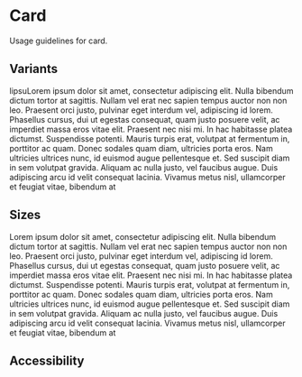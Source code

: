 # Card

Usage guidelines for card.

## Variants

lipsuLorem ipsum dolor sit amet, consectetur adipiscing elit. Nulla bibendum dictum tortor at sagittis. Nullam vel erat nec sapien tempus auctor non non leo. Praesent orci justo, pulvinar eget interdum vel, adipiscing id lorem. Phasellus cursus, dui ut egestas consequat, quam justo posuere velit, ac imperdiet massa eros vitae elit. Praesent nec nisi mi. In hac habitasse platea dictumst. Suspendisse potenti. Mauris turpis erat, volutpat at fermentum in, porttitor ac quam. Donec sodales quam diam, ultricies porta eros. Nam ultricies ultrices nunc, id euismod augue pellentesque et. Sed suscipit diam in sem volutpat gravida. Aliquam ac nulla justo, vel faucibus augue. Duis adipiscing arcu id velit consequat lacinia. Vivamus metus nisl, ullamcorper et feugiat vitae, bibendum at

## Sizes

Lorem ipsum dolor sit amet, consectetur adipiscing elit. Nulla bibendum dictum tortor at sagittis. Nullam vel erat nec sapien tempus auctor non non leo. Praesent orci justo, pulvinar eget interdum vel, adipiscing id lorem. Phasellus cursus, dui ut egestas consequat, quam justo posuere velit, ac imperdiet massa eros vitae elit. Praesent nec nisi mi. In hac habitasse platea dictumst. Suspendisse potenti. Mauris turpis erat, volutpat at fermentum in, porttitor ac quam. Donec sodales quam diam, ultricies porta eros. Nam ultricies ultrices nunc, id euismod augue pellentesque et. Sed suscipit diam in sem volutpat gravida. Aliquam ac nulla justo, vel faucibus augue. Duis adipiscing arcu id velit consequat lacinia. Vivamus metus nisl, ullamcorper et feugiat vitae, bibendum at

## Accessibility
